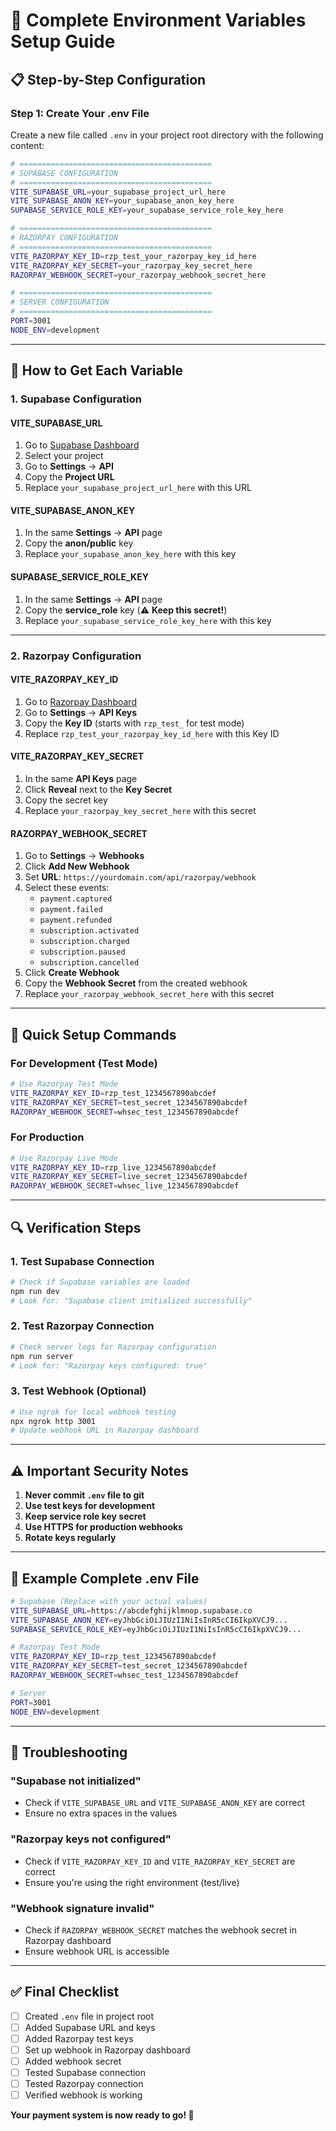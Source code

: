 # 🔧 Complete Environment Variables Setup Guide

## 📋 **Step-by-Step Configuration**

### **Step 1: Create Your .env File**

Create a new file called `.env` in your project root directory with the following content:

```bash
# ===========================================
# SUPABASE CONFIGURATION
# ===========================================
VITE_SUPABASE_URL=your_supabase_project_url_here
VITE_SUPABASE_ANON_KEY=your_supabase_anon_key_here
SUPABASE_SERVICE_ROLE_KEY=your_supabase_service_role_key_here

# ===========================================
# RAZORPAY CONFIGURATION
# ===========================================
VITE_RAZORPAY_KEY_ID=rzp_test_your_razorpay_key_id_here
VITE_RAZORPAY_KEY_SECRET=your_razorpay_key_secret_here
RAZORPAY_WEBHOOK_SECRET=your_razorpay_webhook_secret_here

# ===========================================
# SERVER CONFIGURATION
# ===========================================
PORT=3001
NODE_ENV=development
```

---

## 🔑 **How to Get Each Variable**

### **1. Supabase Configuration**

#### **VITE_SUPABASE_URL**
1. Go to [Supabase Dashboard](https://supabase.com/dashboard)
2. Select your project
3. Go to **Settings** → **API**
4. Copy the **Project URL**
5. Replace `your_supabase_project_url_here` with this URL

#### **VITE_SUPABASE_ANON_KEY**
1. In the same **Settings** → **API** page
2. Copy the **anon/public** key
3. Replace `your_supabase_anon_key_here` with this key

#### **SUPABASE_SERVICE_ROLE_KEY**
1. In the same **Settings** → **API** page
2. Copy the **service_role** key (⚠️ **Keep this secret!**)
3. Replace `your_supabase_service_role_key_here` with this key

---

### **2. Razorpay Configuration**

#### **VITE_RAZORPAY_KEY_ID**
1. Go to [Razorpay Dashboard](https://dashboard.razorpay.com)
2. Go to **Settings** → **API Keys**
3. Copy the **Key ID** (starts with `rzp_test_` for test mode)
4. Replace `rzp_test_your_razorpay_key_id_here` with this Key ID

#### **VITE_RAZORPAY_KEY_SECRET**
1. In the same **API Keys** page
2. Click **Reveal** next to the **Key Secret**
3. Copy the secret key
4. Replace `your_razorpay_key_secret_here` with this secret

#### **RAZORPAY_WEBHOOK_SECRET**
1. Go to **Settings** → **Webhooks**
2. Click **Add New Webhook**
3. Set **URL**: `https://yourdomain.com/api/razorpay/webhook`
4. Select these events:
   - `payment.captured`
   - `payment.failed`
   - `payment.refunded`
   - `subscription.activated`
   - `subscription.charged`
   - `subscription.paused`
   - `subscription.cancelled`
5. Click **Create Webhook**
6. Copy the **Webhook Secret** from the created webhook
7. Replace `your_razorpay_webhook_secret_here` with this secret

---

## 🚀 **Quick Setup Commands**

### **For Development (Test Mode)**
```bash
# Use Razorpay Test Mode
VITE_RAZORPAY_KEY_ID=rzp_test_1234567890abcdef
VITE_RAZORPAY_KEY_SECRET=test_secret_1234567890abcdef
RAZORPAY_WEBHOOK_SECRET=whsec_test_1234567890abcdef
```

### **For Production**
```bash
# Use Razorpay Live Mode
VITE_RAZORPAY_KEY_ID=rzp_live_1234567890abcdef
VITE_RAZORPAY_KEY_SECRET=live_secret_1234567890abcdef
RAZORPAY_WEBHOOK_SECRET=whsec_live_1234567890abcdef
```

---

## 🔍 **Verification Steps**

### **1. Test Supabase Connection**
```bash
# Check if Supabase variables are loaded
npm run dev
# Look for: "Supabase client initialized successfully"
```

### **2. Test Razorpay Connection**
```bash
# Check server logs for Razorpay configuration
npm run server
# Look for: "Razorpay keys configured: true"
```

### **3. Test Webhook (Optional)**
```bash
# Use ngrok for local webhook testing
npx ngrok http 3001
# Update webhook URL in Razorpay dashboard
```

---

## ⚠️ **Important Security Notes**

1. **Never commit `.env` file to git**
2. **Use test keys for development**
3. **Keep service role key secret**
4. **Use HTTPS for production webhooks**
5. **Rotate keys regularly**

---

## 🎯 **Example Complete .env File**

```bash
# Supabase (Replace with your actual values)
VITE_SUPABASE_URL=https://abcdefghijklmnop.supabase.co
VITE_SUPABASE_ANON_KEY=eyJhbGciOiJIUzI1NiIsInR5cCI6IkpXVCJ9...
SUPABASE_SERVICE_ROLE_KEY=eyJhbGciOiJIUzI1NiIsInR5cCI6IkpXVCJ9...

# Razorpay Test Mode
VITE_RAZORPAY_KEY_ID=rzp_test_1234567890abcdef
VITE_RAZORPAY_KEY_SECRET=test_secret_1234567890abcdef
RAZORPAY_WEBHOOK_SECRET=whsec_test_1234567890abcdef

# Server
PORT=3001
NODE_ENV=development
```

---

## 🚨 **Troubleshooting**

### **"Supabase not initialized"**
- Check if `VITE_SUPABASE_URL` and `VITE_SUPABASE_ANON_KEY` are correct
- Ensure no extra spaces in the values

### **"Razorpay keys not configured"**
- Check if `VITE_RAZORPAY_KEY_ID` and `VITE_RAZORPAY_KEY_SECRET` are correct
- Ensure you're using the right environment (test/live)

### **"Webhook signature invalid"**
- Check if `RAZORPAY_WEBHOOK_SECRET` matches the webhook secret in Razorpay dashboard
- Ensure webhook URL is accessible

---

## ✅ **Final Checklist**

- [ ] Created `.env` file in project root
- [ ] Added Supabase URL and keys
- [ ] Added Razorpay test keys
- [ ] Set up webhook in Razorpay dashboard
- [ ] Added webhook secret
- [ ] Tested Supabase connection
- [ ] Tested Razorpay connection
- [ ] Verified webhook is working

**Your payment system is now ready to go! 🎉**
